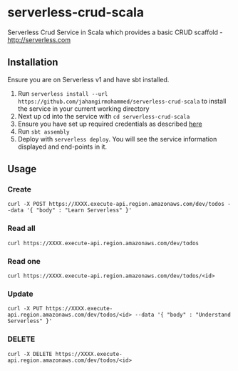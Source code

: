 # serverless-crud-scala
Serverless Crud Service in Scala which provides a basic CRUD scaffold - http://serverless.com

## Installation

Ensure you are on Serverless v1 and have sbt installed.

1. Run `serverless install --url https://github.com/jahangirmohammed/serverless-crud-scala` to install the service in your current working directory
2. Next up cd into the service with `cd serverless-crud-scala`
3. Ensure you have set up required credentials as described [here](https://github.com/serverless/serverless/blob/master/docs/providers/aws/guide/credentials.md)
4. Run `sbt assembly`
5. Deploy with `serverless deploy`. You will see the service information displayed and end-points in it.

## Usage

### Create

```
curl -X POST https://XXXX.execute-api.region.amazonaws.com/dev/todos --data '{ "body" : "Learn Serverless" }'
```

### Read all


```
curl https://XXXX.execute-api.region.amazonaws.com/dev/todos
```

### Read one

```
curl https://XXXX.execute-api.region.amazonaws.com/dev/todos/<id>
```

### Update

```
curl -X PUT https://XXXX.execute-api.region.amazonaws.com/dev/todos/<id> --data '{ "body" : "Understand Serverless" }'
```

### DELETE

```
curl -X DELETE https://XXXX.execute-api.region.amazonaws.com/dev/todos/<id>
```
